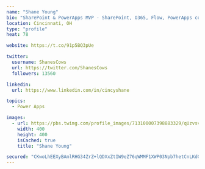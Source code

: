 ```yaml
---
name: "Shane Young"
bio: "SharePoint & PowerApps MVP - SharePoint, O365, Flow, PowerApps consulting? @PowerApps911 | Pure Snark? You found it."
location: Cincinnati, OH
type: "profile"
heat: 78

website: https://t.co/91p5BQ3pUe

twitter:
  username: ShanesCows
  url: https://twitter.com/ShanesCows
  followers: 13560

linkedin:
  url: https://www.linkedin.com/in/cincyshane

topics:
  - Power Apps

images:
  - url: https://pbs.twimg.com/profile_images/713100007398883329/qUzvsvQ3_400x400.jpg
    width: 400
    height: 400
    isCached: true
    title: "Shane Young"

secured: "CKwoLhEEXyBAmlRHG34ZrZ+lQDXxZtIW9eZ76qWMMF1XWP03Npb7hetCnLKdGVw3BN+Mm9G11PkNedPFoa9BrC7FF+oauiNGWU6d4xgsbz0+g9gelaPcG/oYDeUY+U553pm2D0gsavzRla8TDRTTP+f7qvhZspKp0vR22cIYXSnyQqYEQMIZHkLMgXiKm5j6bkv8vhof8XOum92tPE1Y/t8euI5tPNlXPwKfxDmijfFzm+u07Gs6zMhbvBf7uSTZSIktJ6iLcUs3aHMjNPfC5P90rrB6KySoMHXDm3syEnYcTq1LwHRy+jydgZga1RtnFVayx3XVC7Ov7uCw5ssr1OMTEYIz0Sr21vrxIHEUS+Gdjmh56XIrvpnMDsDphElHzK4Al/VggfAepSkKyX401Wpg2SG06adTgDPeZH5wu/A=;rIrbEGW6ZM9YjGN+tCmwUg=="
---
```


